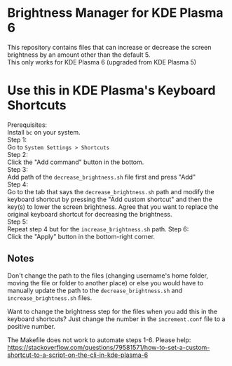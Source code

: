 # Brightness Manager for KDE Plasma 6

This repository contains files that can increase or decrease the screen brightness by an amount other than the default 5.  
This only works for KDE Plasma 6 (upgraded from KDE Plasma 5)

# Use this in KDE Plasma's Keyboard Shortcuts

Prerequisites:  
Install `bc` on your system.  
Step 1:  
Go to `System Settings > Shortcuts`  
Step 2:  
Click the "Add command" button in the bottom.  
Step 3:  
Add path of the `decrease_brightness.sh` file first and press "Add"  
Step 4:  
Go to the tab that says the `decrease_brightness.sh` path and modify the keyboard shortcut by pressing the "Add custom shortcut" and then the key(s) to lower the screen brightness. Agree that you want to replace the original keyboard shortcut for decreasing the brightness.  
Step 5:  
Repeat step 4 but for the `increase_brightness.sh` path.
Step 6:  
Click the "Apply" button in the bottom-right corner.

## Notes

Don't change the path to the files (changing username's home folder, moving the file or folder to another place) or else you would have to manually update the path to the `decrease_brightness.sh` and `increase_brightness.sh` files.

Want to change the brightness step for the files when you add this in the keyboard shortcuts? Just change the number in the `increment.conf` file to a positive number.

The Makefile does not work to automate steps 1-6. Please help: https://stackoverflow.com/questions/79581571/how-to-set-a-custom-shortcut-to-a-script-on-the-cli-in-kde-plasma-6
